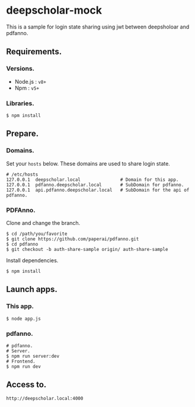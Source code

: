 # deepscholar-mock
This is a sample for login state sharing using jwt between deepsholoar and pdfanno.

## Requirements.
### Versions.
* Node.js : `v8+`
* Npm : `v5+`
### Libraries.
```
$ npm install
```

## Prepare.
### Domains.
Set your `hosts` below. These domains are used to share login state.
```
# /etc/hosts
127.0.0.1  deepscholar.local               # Domain for this app.
127.0.0.1  pdfanno.deepscholar.local       # SubDomain for pdfanno.
127.0.0.1  api.pdfanno.deepscholar.local   # SubDomain for the api of pdfanno.
```
### PDFAnno.
Clone and change the branch.
```
$ cd /path/you/favorite
$ git clone https://github.com/paperai/pdfanno.git
$ cd pdfanno
$ git checkout -b auth-share-sample origin/ auth-share-sample
```
Install dependencies.
```
$ npm install
```

## Launch apps.
### This app.
```
$ node app.js
```
### pdfanno.
```
# pdfanno.
# Server.
$ npm run server:dev
# Frontend.
$ npm run dev
```

## Access to.
```
http://deepscholar.local:4000
```